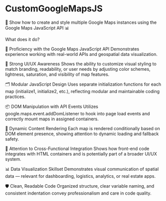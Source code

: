 # CustomGoogleMapsJS
🧠 Show how to create and style multiple Google Maps instances using the Google Maps JavaScript API  📊 

What does it do?

🧠 Proficiency with the Google Maps JavaScript API
Demonstrates experience working with real-world APIs and geospatial data visualization.

🎨 Strong UI/UX Awareness
Shows the ability to customize visual styling to match branding, readability, or user needs by adjusting color schemes, lightness, saturation, and visibility of map features.

🗂️ Modular JavaScript Design
Uses separate initialization functions for each map (initialize1, initialize2, etc.), reflecting modular and maintainable coding practices.

📦 DOM Manipulation with API Events
Utilizes google.maps.event.addDomListener to hook into page load events and correctly mount maps in assigned containers.

🔄 Dynamic Content Rendering
Each map is rendered conditionally based on DOM element presence, showing attention to dynamic loading and fallback safety.

📐 Attention to Cross-Functional Integration
Shows how front-end code integrates with HTML containers and is potentially part of a broader UI/UX system.

📊 Data Visualization Skillset
Demonstrates visual communication of spatial data — relevant for dashboarding, logistics, analytics, or real estate apps.

🛡️ Clean, Readable Code
Organized structure, clear variable naming, and consistent indentation convey professionalism and care in code quality.

